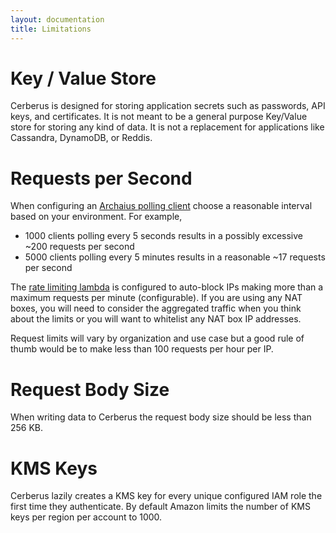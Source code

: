 ```yaml
---
layout: documentation
title: Limitations
---
```


# Key / Value Store

Cerberus is designed for storing application secrets such as passwords, API keys, and certificates.  It is not
meant to be a general purpose Key/Value store for storing any kind of data. It is not a replacement for applications 
like Cassandra, DynamoDB, or Reddis.

# Requests per Second

When configuring an [Archaius polling client](archaius) choose a reasonable interval based on your environment.
For example,

-  1000 clients polling every 5 seconds results in a possibly excessive ~200 requests per second
-  5000 clients polling every 5 minutes results in a reasonable ~17 requests per second

The <a target="_blank" onclick="trackOutboundLink('https://github.com/Nike-Inc/cerberus-serverless-components/tree/master/cerberus-cloudfront-lambda')" href="https://github.com/Nike-Inc/cerberus-serverless-components/tree/master/cerberus-cloudfront-lambda">rate limiting lambda</a> is configured to auto-block
IPs making more than a maximum requests per minute (configurable).  If you are using any NAT boxes, you will need to
consider the aggregated traffic when you think about the limits or you will want to whitelist any NAT box IP addresses.

Request limits will vary by organization and use case but a good rule of thumb would be to make less than 
100 requests per hour per IP.

# Request Body Size

When writing data to Cerberus the request body size should be less than 256 KB.

# KMS Keys

Cerberus lazily creates a KMS key for every unique configured IAM role the first time they authenticate.
By default Amazon limits the number of KMS keys per region per account to 1000. 
